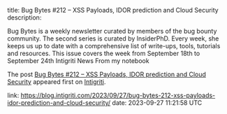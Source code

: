 title: Bug Bytes #212 – XSS Payloads, IDOR prediction and Cloud Security
description: <p>Bug Bytes is a weekly newsletter curated by members of the bug bounty community. The second series is curated by InsiderPhD. Every week, she keeps us up to date with a comprehensive list of write-ups, tools, tutorials and resources. This issue covers the week from September 18th to September 24th Intigriti News From my notebook</p> <p>The post <a href="https://blog.intigriti.com/2023/09/27/bug-bytes-212-xss-payloads-idor-prediction-and-cloud-security/" rel="nofollow">Bug Bytes #212 &#8211; XSS Payloads, IDOR prediction and Cloud Security</a> appeared first on <a href="https://blog.intigriti.com" rel="nofollow">Intigriti</a>.</p>
link: https://blog.intigriti.com/2023/09/27/bug-bytes-212-xss-payloads-idor-prediction-and-cloud-security/
date: 2023-09-27 11:21:58 UTC